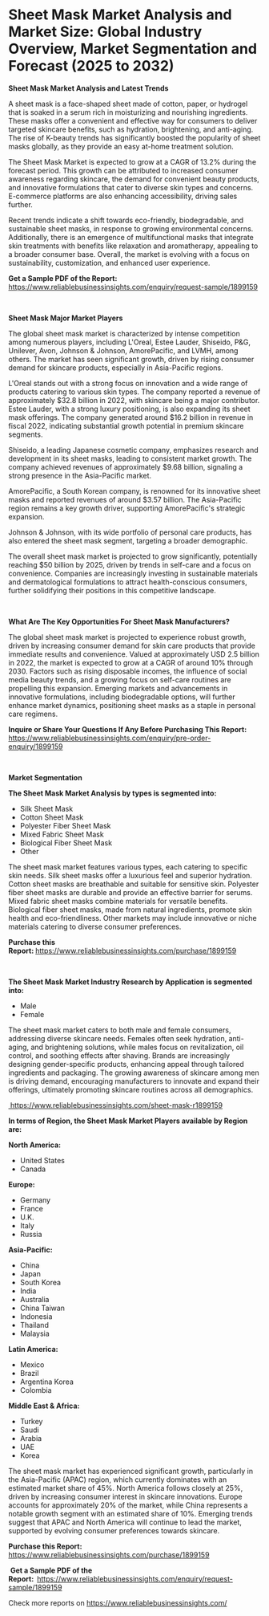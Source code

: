 <p><h1>Sheet Mask Market Analysis and Market Size: Global Industry Overview, Market Segmentation and Forecast (2025 to 2032)</h1></p><p><strong>Sheet Mask Market Analysis and Latest Trends</strong></p>
<p><p>A sheet mask is a face-shaped sheet made of cotton, paper, or hydrogel that is soaked in a serum rich in moisturizing and nourishing ingredients. These masks offer a convenient and effective way for consumers to deliver targeted skincare benefits, such as hydration, brightening, and anti-aging. The rise of K-beauty trends has significantly boosted the popularity of sheet masks globally, as they provide an easy at-home treatment solution.</p><p>The Sheet Mask Market is expected to grow at a CAGR of 13.2% during the forecast period. This growth can be attributed to increased consumer awareness regarding skincare, the demand for convenient beauty products, and innovative formulations that cater to diverse skin types and concerns. E-commerce platforms are also enhancing accessibility, driving sales further. </p><p>Recent trends indicate a shift towards eco-friendly, biodegradable, and sustainable sheet masks, in response to growing environmental concerns. Additionally, there is an emergence of multifunctional masks that integrate skin treatments with benefits like relaxation and aromatherapy, appealing to a broader consumer base. Overall, the market is evolving with a focus on sustainability, customization, and enhanced user experience.</p></p>
<p><strong>Get a Sample PDF of the Report:&nbsp;</strong> <a href="https://www.reliablebusinessinsights.com/enquiry/request-sample/1899159?utm_campaign=2276&utm_medium=2&utm_source=Github&utm_content=ia&utm_term=06042025&utm_id=sheet-mask">https://www.reliablebusinessinsights.com/enquiry/request-sample/1899159</a></p>
<p>&nbsp;</p>
<p><strong>Sheet Mask Major Market Players</strong></p>
<p><p>The global sheet mask market is characterized by intense competition among numerous players, including L'Oreal, Estee Lauder, Shiseido, P&G, Unilever, Avon, Johnson & Johnson, AmorePacific, and LVMH, among others. The market has seen significant growth, driven by rising consumer demand for skincare products, especially in Asia-Pacific regions. </p><p>L'Oreal stands out with a strong focus on innovation and a wide range of products catering to various skin types. The company reported a revenue of approximately $32.8 billion in 2022, with skincare being a major contributor. Estee Lauder, with a strong luxury positioning, is also expanding its sheet mask offerings. The company generated around $16.2 billion in revenue in fiscal 2022, indicating substantial growth potential in premium skincare segments.</p><p>Shiseido, a leading Japanese cosmetic company, emphasizes research and development in its sheet masks, leading to consistent market growth. The company achieved revenues of approximately $9.68 billion, signaling a strong presence in the Asia-Pacific market.</p><p>AmorePacific, a South Korean company, is renowned for its innovative sheet masks and reported revenues of around $3.57 billion. The Asia-Pacific region remains a key growth driver, supporting AmorePacific's strategic expansion.</p><p>Johnson & Johnson, with its wide portfolio of personal care products, has also entered the sheet mask segment, targeting a broader demographic. </p><p>The overall sheet mask market is projected to grow significantly, potentially reaching $50 billion by 2025, driven by trends in self-care and a focus on convenience. Companies are increasingly investing in sustainable materials and dermatological formulations to attract health-conscious consumers, further solidifying their positions in this competitive landscape.</p></p>
<p>&nbsp;</p>
<p><strong>What Are The Key Opportunities For Sheet Mask Manufacturers?</strong></p>
<p><p>The global sheet mask market is projected to experience robust growth, driven by increasing consumer demand for skin care products that provide immediate results and convenience. Valued at approximately USD 2.5 billion in 2022, the market is expected to grow at a CAGR of around 10% through 2030. Factors such as rising disposable incomes, the influence of social media beauty trends, and a growing focus on self-care routines are propelling this expansion. Emerging markets and advancements in innovative formulations, including biodegradable options, will further enhance market dynamics, positioning sheet masks as a staple in personal care regimens.</p></p>
<p><strong>Inquire or Share Your Questions If Any Before Purchasing This Report:</strong> <a href="https://www.reliablebusinessinsights.com/enquiry/pre-order-enquiry/1899159?utm_campaign=2276&utm_medium=2&utm_source=Github&utm_content=ia&utm_term=06042025&utm_id=sheet-mask">https://www.reliablebusinessinsights.com/enquiry/pre-order-enquiry/1899159</a></p>
<p>&nbsp;</p>
<p><strong>Market Segmentation</strong></p>
<p><strong>The Sheet Mask Market Analysis by types is segmented into:</strong></p>
<p><ul><li>Silk Sheet Mask</li><li>Cotton Sheet Mask</li><li>Polyester Fiber Sheet Mask</li><li>Mixed Fabric Sheet Mask</li><li>Biological Fiber Sheet Mask</li><li>Other</li></ul></p>
<p><p>The sheet mask market features various types, each catering to specific skin needs. Silk sheet masks offer a luxurious feel and superior hydration. Cotton sheet masks are breathable and suitable for sensitive skin. Polyester fiber sheet masks are durable and provide an effective barrier for serums. Mixed fabric sheet masks combine materials for versatile benefits. Biological fiber sheet masks, made from natural ingredients, promote skin health and eco-friendliness. Other markets may include innovative or niche materials catering to diverse consumer preferences.</p></p>
<p><strong>Purchase this Report:&nbsp;</strong><a href="https://www.reliablebusinessinsights.com/purchase/1899159?utm_campaign=2276&utm_medium=2&utm_source=Github&utm_content=ia&utm_term=06042025&utm_id=sheet-mask">https://www.reliablebusinessinsights.com/purchase/1899159</a></p>
<p>&nbsp;</p>
<p><strong>The Sheet Mask Market Industry Research by Application is segmented into:</strong></p>
<p><ul><li>Male</li><li>Female</li></ul></p>
<p><p>The sheet mask market caters to both male and female consumers, addressing diverse skincare needs. Females often seek hydration, anti-aging, and brightening solutions, while males focus on revitalization, oil control, and soothing effects after shaving. Brands are increasingly designing gender-specific products, enhancing appeal through tailored ingredients and packaging. The growing awareness of skincare among men is driving demand, encouraging manufacturers to innovate and expand their offerings, ultimately promoting skincare routines across all demographics.</p></p>
<p><a href="https://www.reliablebusinessinsights.com/sheet-mask-r1899159?utm_campaign=2276&utm_medium=2&utm_source=Github&utm_content=ia&utm_term=06042025&utm_id=sheet-mask">&nbsp;https://www.reliablebusinessinsights.com/sheet-mask-r1899159</a></p>
<p><strong>In terms of Region, the Sheet Mask Market Players available by Region are:</strong></p>
<p>
    <p> <strong> North America: </strong>
        <ul>
            <li>United States</li>
            <li>Canada</li>
        </ul>
        </p> 
    <p> <strong> Europe: </strong>
        <ul>
            <li>Germany</li>
            <li>France</li>
            <li>U.K.</li>
            <li>Italy</li>
            <li>Russia</li>
        </ul>
        </p> 
    <p> <strong> Asia-Pacific: </strong>
        <ul>
            <li>China</li>
            <li>Japan</li>
            <li>South Korea</li>
            <li>India</li>
            <li>Australia</li>
            <li>China Taiwan</li>
            <li>Indonesia</li>
            <li>Thailand</li>
            <li>Malaysia</li>
        </ul>
        </p> 
    <p> <strong> Latin America: </strong>
        <ul>
            <li>Mexico</li>
            <li>Brazil</li>
            <li>Argentina Korea</li>
            <li>Colombia</li>
        </ul>
        </p> 
    <p> <strong> Middle East & Africa: </strong>
        <ul>
            <li>Turkey</li>
            <li>Saudi</li>
            <li>Arabia</li>
            <li>UAE</li>
            <li>Korea</li>
        </ul>
    </p>
    </p>
<p><p>The sheet mask market has experienced significant growth, particularly in the Asia-Pacific (APAC) region, which currently dominates with an estimated market share of 45%. North America follows closely at 25%, driven by increasing consumer interest in skincare innovations. Europe accounts for approximately 20% of the market, while China represents a notable growth segment with an estimated share of 10%. Emerging trends suggest that APAC and North America will continue to lead the market, supported by evolving consumer preferences towards skincare.</p></p>
<p><strong>Purchase this Report: </strong><a href="https://www.reliablebusinessinsights.com/purchase/1899159?utm_campaign=2276&utm_medium=2&utm_source=Github&utm_content=ia&utm_term=06042025&utm_id=sheet-mask">https://www.reliablebusinessinsights.com/purchase/1899159</a></p>
<p>&nbsp;<strong>Get a Sample PDF of the Report:&nbsp;&nbsp;</strong><a href="https://www.reliablebusinessinsights.com/enquiry/request-sample/1899159?utm_campaign=2276&utm_medium=2&utm_source=Github&utm_content=ia&utm_term=06042025&utm_id=sheet-mask">https://www.reliablebusinessinsights.com/enquiry/request-sample/1899159</a></p>
<p><strong></strong></p>
<p>Check more reports on <a href="https://www.reliablebusinessinsights.com/?utm_campaign=2276&utm_medium=2&utm_source=Github&utm_content=ia&utm_term=06042025&utm_id=sheet-mask">https://www.reliablebusinessinsights.com/</a></p>